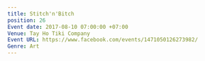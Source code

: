 ```yaml
---
title: Stitch'n'Bitch
position: 26
Event date: 2017-08-10 07:00:00 +07:00
Venue: Tay Ho Tiki Company
Event URL: https://www.facebook.com/events/1471050126273982/
Genre: Art
---
```


